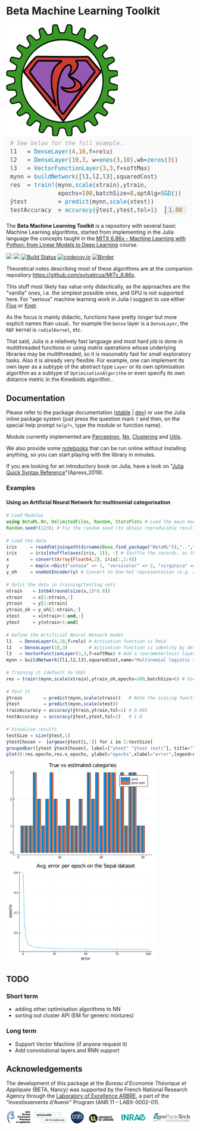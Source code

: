 # Beta Machine Learning Toolkit

<img src="assets/BetaML_logo.png" width="300" valign="middle"/> &nbsp;&nbsp;&nbsp;<img src="assets/microExample_white.png" width="500" valign="middle"/>

The **Beta Machine Learning Toolkit** is a repository with several basic Machine Learning algorithms, started from implementing in the Julia language the concepts taught in the [MITX 6.86x - Machine Learning with Python: from Linear Models to Deep Learning](https://www.edx.org/course/machine-learning-with-python-from-linear-models-to) course.

[![](https://img.shields.io/badge/docs-stable-blue.svg)](https://sylvaticus.github.io/BetaML.jl/stable)
[![](https://img.shields.io/badge/docs-dev-blue.svg)](https://sylvaticus.github.io/BetaML.jl/dev)
[![Build Status](https://travis-ci.com/sylvaticus/BetaML.jl.svg?branch=master)](https://travis-ci.com/sylvaticus/BetaML.jl)
[![codecov.io](http://codecov.io/github/sylvaticus/BetaML.jl/coverage.svg?branch=master)](http://codecov.io/github/sylvaticus/BetaML.jl?branch=master)
[![Binder](https://mybinder.org/badge_logo.svg)](https://mybinder.org/v2/gh/sylvaticus/BetaML.jl/master)

Theoretical notes describing most of these algorithms are at the companion repository https://github.com/sylvaticus/MITx_6.86x.

This stuff most likely has value only didactically, as the approaches are the "vanilla" ones, i.e. the simplest possible ones, and GPU is not supported here.
For "serious" machine learning work in Julia I suggest to use either [Flux](https://fluxml.ai/) or [Knet](https://github.com/denizyuret/Knet.jl).

As the focus is mainly didactic, functions have pretty longer but more explicit names than usual.. for example the `Dense` layer is a `DenseLayer`, the `RBF` kernel is `radialKernel`, etc.

That said, Julia is a relatively fast language and most hard job is done in multithreaded functions or using matrix operations whose underlying libraries may be multithreaded, so it is reasonably fast for small exploratory tasks. Also it is already very flexible. For example, one can implement its own layer as a subtype of the abstract type `Layer` or its own optimisation algorithm as a subtype of `OptimisationAlgorithm` or even specify its own distance metric in the Kmedoids algorithm..

## Documentation

Please refer to the package documentation ([stable](https://sylvaticus.github.io/BetaML.jl/dev) | [dev](https://sylvaticus.github.io/BetaML.jl/dev)) or use the Julia inline package system (just press the question mark `?` and then, on the special help prompt `help?>`, type the module or function name).

Module currently implemented are [Perceptron](https://sylvaticus.github.io/BetaML.jl/dev/Perceptron.html), [Nn](https://sylvaticus.github.io/BetaML.jl/dev/Nn.html), [Clustering](https://sylvaticus.github.io/BetaML.jl/dev/Clustering.html) and [Utils](https://sylvaticus.github.io/BetaML.jl/dev/Utils.html).

We also provide some [notebooks](https://sylvaticus.github.io/BetaML.jl/dev/Notebooks.html) that can be run online without installing anything, so you can start playing with the library in minutes.

If you are looking for an introductory book on Julia, have a look on "[Julia Quick Syntax Reference](https://www.julia-book.com/)"(Apress,2019).


### Examples

#### Using an Artificial Neural Network for multinomial categorisation

```julia
# Load Modules
using BetaML.Nn, DelimitedFiles, Random, StatsPlots # Load the main module and ausiliary modules
Random.seed!(123); # Fix the random seed (to obtain reproducible results)

# Load the data
iris     = readdlm(joinpath(dirname(Base.find_package("BetaML")),"..","test","data","iris.csv"),',',skipstart=1)
iris     = iris[shuffle(axes(iris, 1)), :] # Shuffle the records, as they aren't by default
x        = convert(Array{Float64,2}, iris[:,1:4])
y        = map(x->Dict("setosa" => 1, "versicolor" => 2, "virginica" =>3)[x],iris[:, 5]) # Convert the target column to numbers
y_oh     = oneHotEncoder(y) # Convert to One-hot representation (e.g. 2 => [0 1 0], 3 => [0 0 1])

# Split the data in training/testing sets
ntrain    = Int64(round(size(x,1)*0.8))
xtrain    = x[1:ntrain,:]
ytrain    = y[1:ntrain]
ytrain_oh = y_oh[1:ntrain,:]
xtest     = x[ntrain+1:end,:]
ytest     = y[ntrain+1:end]

# Define the Artificial Neural Network model
l1   = DenseLayer(4,10,f=relu) # Activation function is ReLU
l2   = DenseLayer(10,3)        # Activation function is identity by default
l3   = VectorFunctionLayer(3,3,f=softMax) # Add a (parameterless) layer whose activation function (softMax in this case) is defined to all its nodes at once
mynn = buildNetwork([l1,l2,l3],squaredCost,name="Multinomial logistic regression Model Sepal") # Build the NN and use the squared cost (aka MSE) as error function

# Training it (default to SGD)
res = train!(mynn,scale(xtrain),ytrain_oh,epochs=100,batchSize=6) # Use optAlg=SGD (Stochastic Gradient Descent) by default

# Test it
ŷtrain        = predict(mynn,scale(xtrain))   # Note the scaling function
ŷtest         = predict(mynn,scale(xtest))
trainAccuracy = accuracy(ŷtrain,ytrain,tol=1) # 0.983
testAccuracy  = accuracy(ŷtest,ytest,tol=1)   # 1.0

# Visualise results
testSize = size(ŷtest,1)
ŷtestChosen =  [argmax(ŷtest[i,:]) for i in 1:testSize]
groupedbar([ytest ŷtestChosen], label=["ytest" "ŷtest (est)"], title="True vs estimated categories") # All records correctly labelled !
plot(0:res.epochs,res.ϵ_epochs, ylabel="epochs",xlabel="error",legend=nothing,title="Avg. error per epoch on the Sepal dataset")
```

<img src="assets/sepalOutput_results.png" width="400"/> <img src="assets/sepalOutput_errors.png" width="400"/>


## TODO

### Short term

- adding other optimisation algorithms to NN
- sorting out cluster API (EM for generic mixtures)

### Long term

- Support Vector Machine (if anyone request it)
- Add convolutional layers and RNN support

## Acknowledgements

The development of this package at the _Bureau d'Economie Théorique et Appliquée_ (BETA, Nancy) was supported by the French National Research Agency through the [Laboratory of Excellence ARBRE](http://mycor.nancy.inra.fr/ARBRE/), a part of the “Investissements d'Avenir” Program (ANR 11 – LABX-0002-01).

[![BLogos](assets/logos_betaumr.png)](hhttp://www.beta-umr7522.fr/)
